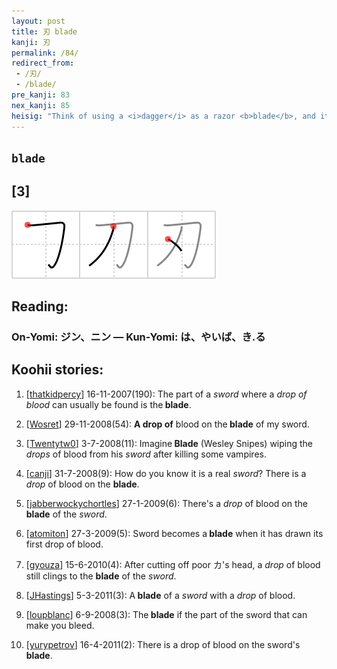 ```yaml
---
layout: post
title: 刃 blade
kanji: 刃
permalink: /84/
redirect_from:
 - /刃/
 - /blade/
pre_kanji: 83
nex_kanji: 85
heisig: "Think of using a <i>dagger</i> as a razor <b>blade</b>, and it shouldn't be hard to imagine cutting yourself. See the little <i>drop of</i> blood clinging to the <b>blade</b>?"
---
```


## `blade`

## [3]

<div class="stroke"><img src="../images/E58883.png" /></div>

## Reading:

### On-Yomi: ジン、ニン &mdash; Kun-Yomi: は、やいば、き.る

## Koohii stories:

1) [<a href="http://kanji.koohii.com/profile/thatkidpercy">thatkidpercy</a>] 16-11-2007(190): The part of a <em>sword</em> where a <em>drop of blood</em> can usually be found is the<strong> blade</strong>. 

2) [<a href="http://kanji.koohii.com/profile/Wosret">Wosret</a>] 29-11-2008(54): <strong>A drop of</strong> blood on the<strong> blade</strong> of my sword. 

3) [<a href="http://kanji.koohii.com/profile/Twentytw0">Twentytw0</a>] 3-7-2008(11): Imagine<strong> Blade</strong> (Wesley Snipes) wiping the <em>drops</em> of blood from his <em>sword</em> after killing some vampires. 

4) [<a href="http://kanji.koohii.com/profile/canji">canji</a>] 31-7-2008(9): How do you know it is a real <em>sword</em>? There is a <em>drop</em> of blood on the <strong>blade</strong>. 

5) [<a href="http://kanji.koohii.com/profile/jabberwockychortles">jabberwockychortles</a>] 27-1-2009(6): There&#039;s a <em>drop</em> of blood on the<strong> blade</strong> of the <em>sword</em>. 

6) [<a href="http://kanji.koohii.com/profile/atomiton">atomiton</a>] 27-3-2009(5): Sword becomes a<strong> blade</strong> when it has drawn its first drop of blood. 

7) [<a href="http://kanji.koohii.com/profile/gyouza">gyouza</a>] 15-6-2010(4): After cutting off poor カ&#039;s head, a <em>drop</em> of blood still clings to the <strong>blade</strong> of the <em>sword</em>. 

8) [<a href="http://kanji.koohii.com/profile/JHastings">JHastings</a>] 5-3-2011(3): A<strong> blade</strong> of a <em>sword</em> with a <em>drop</em> of blood. 

9) [<a href="http://kanji.koohii.com/profile/loupblanc">loupblanc</a>] 6-9-2008(3): The<strong> blade</strong> if the part of the sword that can make you bleed. 

10) [<a href="http://kanji.koohii.com/profile/yurypetrov">yurypetrov</a>] 16-4-2011(2): There is a drop of blood on the sword&#039;s<strong> blade</strong>. 
